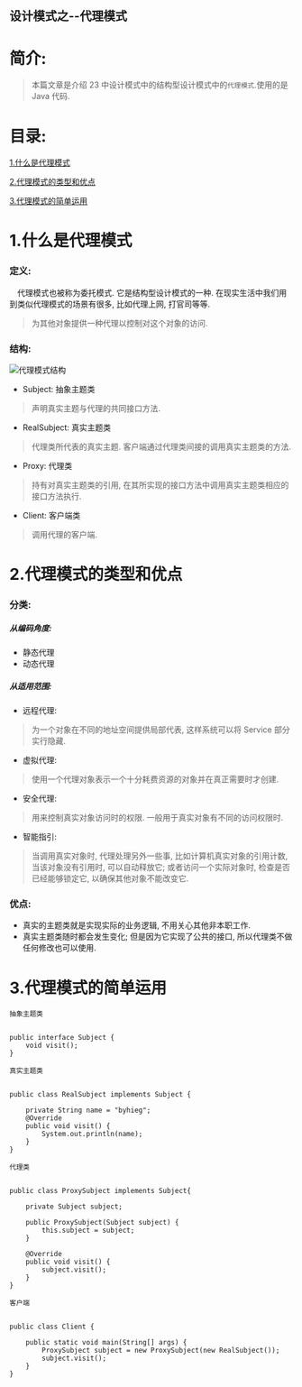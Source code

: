 设计模式之--代理模式
-------------

# 简介:
> 本篇文章是介绍 23 中设计模式中的结构型设计模式中的`代理模式`.使用的是 Java 代码.

# 目录:
[1.什么是代理模式](#1)

[2.代理模式的类型和优点](#2)

[3.代理模式的简单运用](#3)


# <span id = "1">**1.什么是代理模式**</span>
### 定义:
&ensp;&ensp;代理模式也被称为委托模式. 它是结构型设计模式的一种. 在现实生活中我们用到类似代理模式的场景有很多, 比如代理上网, 打官司等等.
> 为其他对象提供一种代理以控制对这个对象的访问.

### 结构:

![代理模式结构](http://ww1.sinaimg.cn/large/006rMFVegy1fdpnfxbh3oj30j60ayglq.jpg)

- Subject: 抽象主题类
> 声明真实主题与代理的共同接口方法.

- RealSubject: 真实主题类
> 代理类所代表的真实主题. 客户端通过代理类间接的调用真实主题类的方法.

- Proxy: 代理类
> 持有对真实主题类的引用, 在其所实现的接口方法中调用真实主题类相应的接口方法执行.

- Client: 客户端类
> 调用代理的客户端.

# <span id = "2">**2.代理模式的类型和优点**</span>

### 分类:

##### 从编码角度:
- 静态代理
- 动态代理

##### 从适用范围:
- 远程代理:
> 为一个对象在不同的地址空间提供局部代表, 这样系统可以将 Service 部分实行隐藏.

- 虚拟代理:
> 使用一个代理对象表示一个十分耗费资源的对象并在真正需要时才创建.

- 安全代理:
> 用来控制真实对象访问时的权限. 一般用于真实对象有不同的访问权限时.

- 智能指引:
> 当调用真实对象时, 代理处理另外一些事, 比如计算机真实对象的引用计数, 当该对象没有引用时, 可以自动释放它; 或者访问一个实际对象时, 检查是否已经能够锁定它, 以确保其他对象不能改变它.

### 优点:

- 真实的主题类就是实现实际的业务逻辑, 不用关心其他非本职工作.
- 真实主题类随时都会发生变化; 但是因为它实现了公共的接口, 所以代理类不做任何修改也可以使用.



# <span id = "3">**3.代理模式的简单运用**</span>

`抽象主题类`
```

public interface Subject {
    void visit();
}

```

`真实主题类`
```

public class RealSubject implements Subject {

    private String name = "byhieg";
    @Override
    public void visit() {
        System.out.println(name);
    }
}

```

`代理类`
```

public class ProxySubject implements Subject{

    private Subject subject;

    public ProxySubject(Subject subject) {
        this.subject = subject;
    }

    @Override
    public void visit() {
        subject.visit();
    }
}

```

`客户端`
```

public class Client {

    public static void main(String[] args) {
        ProxySubject subject = new ProxySubject(new RealSubject());
        subject.visit();
    }
}

```
